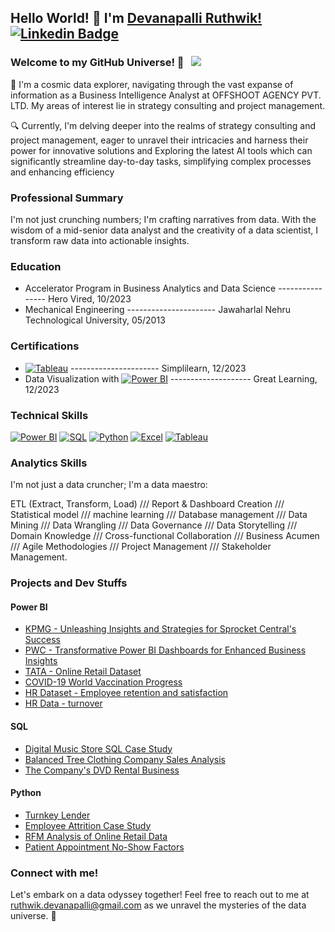 ## Hello World! 👋 I'm [Devanapalli Ruthwik!](https://github.com/Ruthwik14) [![Linkedin Badge](https://img.shields.io/badge/-LinkedIn-0e76a8?style=flat-square&logo=Linkedin&logoColor=white)](https://www.linkedin.com/in/ruthwik-devanapalli/) 

### Welcome to my GitHub Universe! 🌌 &nbsp; ![](https://visitor-badge.glitch.me/badge?page_id=Ruthwik14.Ruthwik14&style=flat-square&color=0088cc)

🚀 I'm a cosmic data explorer, navigating through the vast expanse of information as a Business Intelligence Analyst at OFFSHOOT AGENCY PVT. LTD. My areas of interest lie in strategy consulting and project management.

🔍 Currently, I'm delving deeper into the realms of strategy consulting and project management, eager to unravel their intricacies and harness their power for innovative solutions and Exploring the latest AI tools which can significantly streamline day-to-day tasks, simplifying complex processes and enhancing efficiency

### Professional Summary

I'm not just crunching numbers; I'm crafting narratives from data. With the wisdom of a mid-senior data analyst and the creativity of a data scientist, I transform raw data into actionable insights.

### Education

- Accelerator Program in Business Analytics and Data Science ---------------- Hero Vired, 10/2023
- Mechanical Engineering ---------------------- Jawaharlal Nehru Technological University, 05/2013

### Certifications

- [![Tableau](https://img.shields.io/badge/-Tableau-00A0E0?style=flat-square&logo=Tableau&logoColor=white)](https://www.tableau.com/products/desktop)   ---------------------- Simplilearn, 12/2023
- Data Visualization with [![Power BI](https://img.shields.io/badge/-Power_BI-0078D7?style=flat-square&logo=PowerBI&logoColor=white)](https://www.microsoft.com/en-us/power-platform/products/power-bi) -------------------- Great Learning, 12/2023

### Technical Skills

[![Power BI](https://img.shields.io/badge/-Power_BI-0078D7?style=flat-square&logo=PowerBI&logoColor=white)](https://www.microsoft.com/en-us/power-platform/products/power-bi)  [![SQL](https://img.shields.io/badge/-SQL-007DBB?style=flat-square&logo=PostgreSQL&logoColor=white)](https://en.wikipedia.org/wiki/SQL)  [![Python](https://img.shields.io/badge/-Python-3670A0?style=flat-square&logo=Python&logoColor=white)](https://www.python.org/)  [![Excel](https://img.shields.io/badge/-Excel-20B52A?style=flat-square&logo=microsoft&logoColor=white)](https://www.microsoft.com/en-us/microsoft-365/excel)  [![Tableau](https://img.shields.io/badge/-Tableau-00A0E0?style=flat-square&logo=Tableau&logoColor=white)](https://www.tableau.com/products/desktop)

### Analytics Skills

I'm not just a data cruncher; I'm a data maestro:

ETL (Extract, Transform, Load) /// Report & Dashboard Creation /// Statistical model /// machine learning /// Database management /// Data Mining /// Data Wrangling /// Data Governance /// Data Storytelling /// Domain Knowledge /// Cross-functional Collaboration /// Business Acumen /// Agile Methodologies /// Project Management /// Stakeholder Management.

### Projects and Dev Stuffs

#### Power BI
- [KPMG - Unleashing Insights and Strategies for Sprocket Central's Success](https://github.com/Ruthwik14/Power-BI/tree/main/KPMG%20%20-%20Unleashing%20Insights%20and%20Strategies%20for%20Sprocket%20Central's%20Success)
- [PWC - Transformative Power BI Dashboards for Enhanced Business Insights](https://github.com/Ruthwik14/Power-BI/tree/main/PWC%20-%20Transformative%20Power%20BI%20Dashboards%20for%20Enhanced%20Business%20Insights)
- [TATA - Online Retail Dataset](https://github.com/Ruthwik14/Power-BI/tree/main/TATA%20-%20Online%20Retail%20Dataset)
- [COVID-19 World Vaccination Progress](https://github.com/Ruthwik14/Power-BI/tree/main/covid%20vacination)
- [HR Dataset - Employee retention and satisfaction](https://github.com/Ruthwik14/Power-BI/tree/main/HR%20Dataset%20-%20Employee%20retention%20and%20satisfaction)
- [HR Data - turnover](https://github.com/Ruthwik14/Power-BI/tree/main/HR%20Data%20-%20turnover)
  
#### SQL
- [Digital Music Store SQL Case Study](https://github.com/Ruthwik14/SQL/tree/main/Digital%20Music%20Store%20SQL%20Case%20Study)
- [Balanced Tree Clothing Company Sales Analysis](https://github.com/Ruthwik14/SQL/tree/main/Balanced%20Tree%20Clothing%20Company%20Sales%20Analysis)
- [The Company's DVD Rental Business](https://github.com/Ruthwik14/SQL/tree/main/The%20Company's%20DVD%20Rental%20Business)

#### Python
- [Turnkey Lender](https://github.com/Ruthwik14/Python/tree/main/Turnkey%20Lender)
- [Employee Attrition Case Study](https://github.com/Ruthwik14/Python/tree/main/Employee%20Attrition)
- [RFM Analysis of Online Retail Data](https://github.com/Ruthwik14/Python/tree/main/RFM%20Analysis%20of%20online%20retail%20data)
- [Patient Appointment No-Show Factors](https://github.com/Ruthwik14/Python/tree/main/EDA/Patient%20Appointment%20No%20Show%20Factors%2C%20EDA%2C%20Analysis)


### Connect with me!

Let's embark on a data odyssey together! Feel free to reach out to me at ruthwik.devanapalli@gmail.com as we unravel the mysteries of the data universe. 🌟
